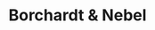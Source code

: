 ---
title: "Borchardt & Nebel"
url: /duderstadt/borchardt-und-nebel-obertorstrasse/
shop: Metzgerei
---